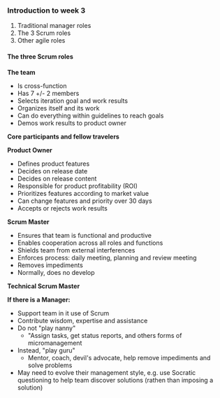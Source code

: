 ### Introduction to week 3

1. Traditional manager roles
2. The 3 Scrum roles
3. Other agile roles

#### The three Scrum roles

**The team**
* Is cross-function
* Has 7 +/- 2 members
* Selects iteration goal and work results
* Organizes itself and its work
* Can do everything within guidelines to reach goals
* Demos work results to product owner

**Core participants and fellow travelers**

**Product Owner**
* Defines product features
* Decides on release date 
* Decides on release content
* Responsible for product profitability (ROI)
* Prioritizes features according to market value
* Can change features and priority over 30 days
* Accepts or rejects work results

**Scrum Master**
* Ensures that team is functional and productive
* Enables cooperation across all roles and functions
* Shields team from external interferences
* Enforces process: daily meeting, planning and review meeting
* Removes impediments
* Normally, does no develop

**Technical Scrum Master**

**If there is a Manager:**
* Support team in it use of Scrum
* Contribute wisdom, expertise and assistance
* Do not "play nanny"
  - "Assign tasks, get status reports, and others forms of micromanagement
* Instead, "play guru"
  - Mentor, coach, devil's advocate, help remove impediments and solve problems
* May need to evolve their management style, e.g. use Socratic questioning to help team discover solutions (rathen than imposing a solution)
